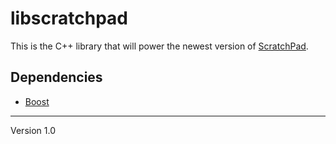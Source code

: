 # libscratchpad

This is the C++ library that will power the newest version of [ScratchPad](https://github.com/eiskalteschatten/ScratchPad2).

## Dependencies

- [Boost](http://www.boost.org/)

---

Version 1.0
